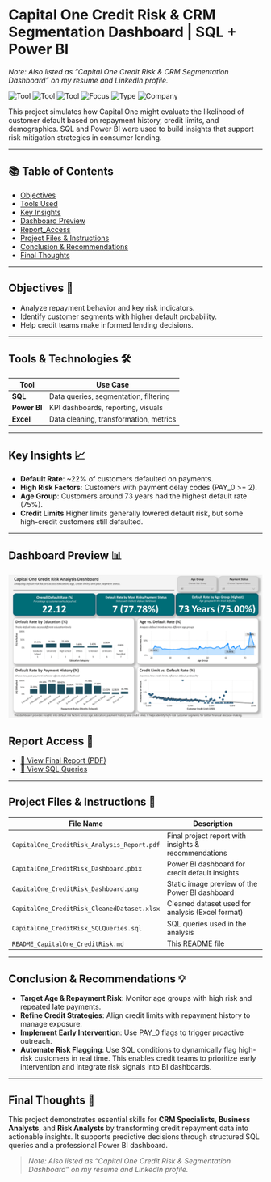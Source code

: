 # Capital One Credit Risk & CRM Segmentation Dashboard | SQL + Power BI  
_Note: Also listed as “Capital One Credit Risk & CRM Segmentation Dashboard” on my resume and LinkedIn profile._

![Tool](https://img.shields.io/badge/Tool-SQL-blue) 
![Tool](https://img.shields.io/badge/Tool-Power_BI-yellow) 
![Tool](https://img.shields.io/badge/Tool-Excel-green) 
![Focus](https://img.shields.io/badge/Focus-Risk_Analysis-red) 
![Type](https://img.shields.io/badge/Type-Simulation-lightgrey) 
![Company](https://img.shields.io/badge/Company-Capital_One-black)

This project simulates how Capital One might evaluate the likelihood of customer default based on repayment history, credit limits, and demographics. SQL and Power BI were used to build insights that support risk mitigation strategies in consumer lending.

---

## 📚 Table of Contents
- [Objectives](#objectives-)
- [Tools Used](#tools-used-)
- [Key Insights](#key-insights-)
- [Dashboard Preview](#dashboard-preview-)
- [Report_Access](#report-access-)
- [Project Files & Instructions](#project-files--instructions-)
- [Conclusion & Recommendations](#conclusion--recommendations-)
- [Final Thoughts](#final-thoughts-)

---

## Objectives 🎯
- Analyze repayment behavior and key risk indicators.
- Identify customer segments with higher default probability.
- Help credit teams make informed lending decisions.

---

## Tools & Technologies 🛠️
| Tool        | Use Case                                      |
|-------------|-----------------------------------------------|
| **SQL**     | Data queries, segmentation, filtering         |
| **Power BI**| KPI dashboards, reporting, visuals            |
| **Excel**   | Data cleaning, transformation, metrics        |

---

## Key Insights 📈
- **Default Rate**: ~22% of customers defaulted on payments.
- **High Risk Factors**: Customers with payment delay codes (PAY_0 >= 2).
- **Age Group**: Customers around 73 years had the highest default rate (75%).
- **Credit Limits** Higher limits generally lowered default risk, but some high-credit customers still defaulted.

---

## Dashboard Preview 📊

![Dashboard Screenshot](./CapitalOne_CreditRisk_Dashboard.png)

## Report Access 📄
- [📄 View Final Report (PDF)](./CapitalOne_CreditRisk_Analysis_Report.pdf)
- [📄 View SQL Queries](./CapitalOne_CreditRisk_SQLQueries.sql)

---

## Project Files & Instructions 📂

| File Name                                          | Description                                                            |
|----------------------------------------------------|------------------------------------------------------------------------|
| `CapitalOne_CreditRisk_Analysis_Report.pdf`        | Final project report with insights & recommendations                   |
| `CapitalOne_CreditRisk_Dashboard.pbix`             | Power BI dashboard for credit default insights                         |
| `CapitalOne_CreditRisk_Dashboard.png`              | Static image preview of the Power BI dashboard                         |
| `CapitalOne_CreditRisk_CleanedDataset.xlsx`        | Cleaned dataset used for analysis (Excel format)                       |
| `CapitalOne_CreditRisk_SQLQueries.sql`             | SQL queries used in the analysis                                       |
| `README_CapitalOne_CreditRisk.md`                  | This README file                                                       |

---

## Conclusion & Recommendations 💡
- **Target Age & Repayment Risk**: Monitor age groups with high risk and repeated late payments.
- **Refine Credit Strategies**: Align credit limits with repayment history to manage exposure.
- **Implement Early Intervention**: Use PAY_0 flags to trigger proactive outreach.
- **Automate Risk Flagging**: Use SQL conditions to dynamically flag high-risk customers in real time. This enables credit teams to prioritize early intervention and integrate risk signals into BI dashboards.

---

## Final Thoughts 📝
This project demonstrates essential skills for **CRM Specialists**, **Business Analysts**, and **Risk Analysts** by transforming credit repayment data into actionable insights. It supports predictive decisions through structured SQL queries and a professional Power BI dashboard.

>_Note: Also listed as “Capital One Credit Risk & Segmentation Dashboard” on my resume and LinkedIn profile._
